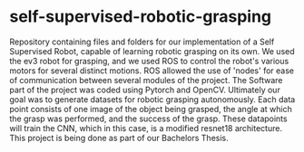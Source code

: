 # self-supervised-robotic-grasping
Repository containing files and folders for our implementation of a Self Supervised Robot, capable of learning robotic grasping on its own. We used the ev3 robot for grasping, and we used ROS to control the robot's various motors for several distinct motions. ROS allowed the use of 'nodes' for ease of communication between several modules of the project. The Software part of the project was coded using Pytorch and OpenCV. Ultimately our goal was to generate datasets for robotic grasping autonomously. Each data point consists of one image of the object being grasped, the angle at which the grasp was performed, and the success of the grasp. These datapoints will train the CNN, which in this case, is a modified resnet18 architecture. This project is being done as part of our Bachelors Thesis.
